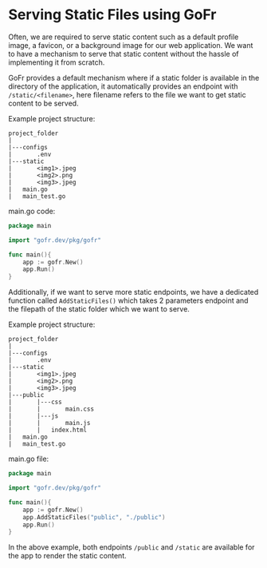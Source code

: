 # Serving Static Files using GoFr

Often, we are required to serve static content such as a default profile image, a favicon, or a background image for our 
web application. We want to have a mechanism to serve that static content without the hassle of implementing it from scratch.

GoFr provides a default mechanism where if a static folder is available in the directory of the application,
it automatically provides an endpoint with `/static/<filename>`, here filename refers to the file we want to get static content to be served. 

Example project structure:

```dotenv
project_folder
|
|---configs
|       .env
|---static
|       <img1>.jpeg
|       <img2>.png
|       <img3>.jpeg
|   main.go
|   main_test.go
```

main.go code:

```go
package main

import "gofr.dev/pkg/gofr"

func main(){
    app := gofr.New()
    app.Run()
}
```

Additionally, if we want to serve more static endpoints, we have a dedicated function called `AddStaticFiles()`
which takes 2 parameters endpoint and the filepath of the static folder which we want to serve.

Example project structure:

```dotenv
project_folder
|
|---configs
|       .env
|---static
|       <img1>.jpeg
|       <img2>.png
|       <img3>.jpeg
|---public
|       |---css
|       |       main.css
|       |---js
|       |       main.js
|       |   index.html
|   main.go
|   main_test.go
```

main.go file:

```go
package main

import "gofr.dev/pkg/gofr"

func main(){
    app := gofr.New()
    app.AddStaticFiles("public", "./public")
    app.Run()
}
```

In the above example, both endpoints `/public` and `/static` are available for the app to render the static content.
